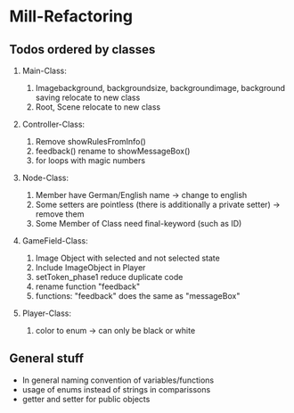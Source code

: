 # Mill-Refactoring

## Todos ordered by classes
1. Main-Class:
   1. Imagebackground, backgroundsize, backgroundimage, background saving relocate to new class
   2. Root, Scene relocate to new class

2. Controller-Class: 
   1. Remove showRulesFromInfo() 
   2. feedback() rename to showMessageBox()
   3. for loops with magic numbers

3. Node-Class:
   1. Member have German/English name &rarr; change to english 
   2. Some setters are pointless (there is additionally a private setter) &rarr; remove them
   3. Some Member of Class need final-keyword (such as ID)

4. GameField-Class:
   1. Image Object with selected and not selected state
   2. Include ImageObject in Player
   3. setToken_phase1 reduce duplicate code
   4. rename function "feedback"
   5. functions: "feedback" does the same as "messageBox"

5. Player-Class:
   1. color to enum -> can only be black or white

## General stuff 
* In general naming convention of variables/functions
* usage of enums instead of strings in comparissons
* getter and setter for public objects